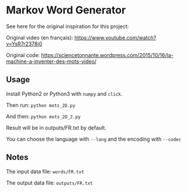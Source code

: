 # Markov Word Generator

See here for the original inspiration for this project:

Original video (en français): https://www.youtube.com/watch?v=YsR7r2378j0

Original code: https://sciencetonnante.wordpress.com/2015/10/16/la-machine-a-inventer-des-mots-video/

## Usage

Install Python2 or Python3 with `numpy` and `click`.

Then run: `python mots_2D.py`

And then: `python mots_2D_2.py`

Result will be in outputs/FR.txt by default.

You can choose the language with ``--lang`` and the encoding with
``--codec``

## Notes

The input data file: `words/FR.txt`

The output data file: `outputs/FR.txt`

